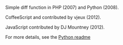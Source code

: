 Simple diff function in PHP (2007) and Python (2008).

CoffeeScript and contributed by vjeux (2012).

JavaScript contributed by DJ Mountney (2012).

For more details, see the [Python readme](simplediff/tree/master/python)

